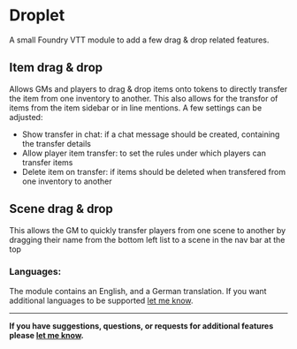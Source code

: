 # Droplet

A small Foundry VTT module to add a few drag & drop related features.

## Item drag & drop
Allows GMs and players to drag & drop items onto tokens to directly transfer the item from one inventory to another. This also allows for the transfor of items from the item sidebar or in line mentions. 
A few settings can be adjusted:
- Show transfer in chat: if a chat message should be created, containing the transfer details
- Allow player item transfer: to set the rules under which players can transfer items
- Delete item on transfer: if items should be deleted when transfered from one inventory to another

## Scene drag & drop
This allows the GM to quickly transfer players from one scene to another by dragging their name from the bottom left list to a scene in the nav bar at the top

### Languages:

The module contains an English, and a German translation. If you want additional languages to be supported [let me know](https://github.com/Saibot393/droplet/issues).

---

**If you have suggestions, questions, or requests for additional features please [let me know](https://github.com/Saibot393/droplet/issues).**
